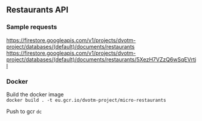 ## Restaurants API  

### Sample requests  
https://firestore.googleapis.com/v1/projects/dvotm-project/databases/(default)/documents/restaurants  
https://firestore.googleapis.com/v1/projects/dvotm-project/databases/(default)/documents/restaurants/5XezH7VZzQ6wSqEVrtjI  




### Docker  

Build the docker image  
`docker build . -t eu.gcr.io/dvotm-project/micro-restaurants`  

Push to gcr
`dc`




